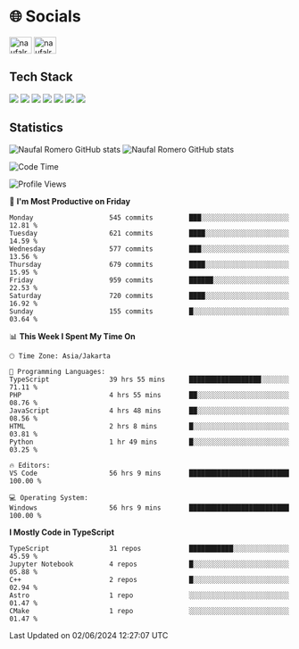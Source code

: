 <h1 align="">🌐 Socials</h1>
<p align="left">
<a href="https://linkedin.com/in/naufal-romero-putra-pratama-9ab816177/" target="blank"><img align="center" src="https://raw.githubusercontent.com/rahuldkjain/github-profile-readme-generator/master/src/images/icons/Social/linked-in-alt.svg" alt="naufalromero" height="30" width="40" /></a>
<a href="https://instagram.com/naufalromero" target="blank"><img align="center" src="https://raw.githubusercontent.com/rahuldkjain/github-profile-readme-generator/master/src/images/icons/Social/instagram.svg" alt="naufalromero" height="30" width="40" /></a>
</p>


<h2 align="">Tech Stack</h2>
<div align="">
  <img src="https://img.shields.io/badge/next.js-000000?style=for-the-badge&logo=nextdotjs&logoColor=white"/>
 <img src="https://img.shields.io/badge/typescript-%23007ACC.svg?style=for-the-badge&logo=typescript&logoColor=white"/>
 <img src="https://img.shields.io/badge/react-%2320232a.svg?style=for-the-badge&logo=react&logoColor=%2361DAFB"/>
 <img src="https://img.shields.io/badge/tailwindcss-%2338B2AC.svg?style=for-the-badge&logo=tailwind-css&logoColor=white"/>
 <img src="https://img.shields.io/badge/Prisma-3982CE?style=for-the-badge&logo=Prisma&logoColor=white"/>
 <img src="https://img.shields.io/badge/javascript-%23323330.svg?style=for-the-badge&logo=javascript&logoColor=%23F7DF1E"/>
 <img src="https://img.shields.io/badge/java-%23ED8B00.svg?style=for-the-badge&logo=openjdk&logoColor=white"/>
</div>


<h2 align="">Statistics</h2>
<div align="">
<img src="https://github-readme-stats-xi-nine-74.vercel.app/api?username=romves&show_icons=true&theme=tokyonight&include_all_commits=true&count_private=true" alt="Naufal Romero GitHub stats"/>
<img src="https://github-readme-stats-xi-nine-74.vercel.app/api/top-langs/?username=romves&theme=tokyonight&hide_border=false&include_all_commits=true&count_private=true&layout=compact" alt="Naufal Romero GitHub stats"/>
</div>

<!--START_SECTION:waka-->
![Code Time](http://img.shields.io/badge/Code%20Time-1%2C210%20hrs%2038%20mins-blue)

![Profile Views](http://img.shields.io/badge/Profile%20Views-0-blue)

📅 **I'm Most Productive on Friday** 

```text
Monday                   545 commits         ███░░░░░░░░░░░░░░░░░░░░░░   12.81 % 
Tuesday                  621 commits         ████░░░░░░░░░░░░░░░░░░░░░   14.59 % 
Wednesday                577 commits         ███░░░░░░░░░░░░░░░░░░░░░░   13.56 % 
Thursday                 679 commits         ████░░░░░░░░░░░░░░░░░░░░░   15.95 % 
Friday                   959 commits         ██████░░░░░░░░░░░░░░░░░░░   22.53 % 
Saturday                 720 commits         ████░░░░░░░░░░░░░░░░░░░░░   16.92 % 
Sunday                   155 commits         █░░░░░░░░░░░░░░░░░░░░░░░░   03.64 % 
```


📊 **This Week I Spent My Time On** 

```text
🕑︎ Time Zone: Asia/Jakarta

💬 Programming Languages: 
TypeScript               39 hrs 55 mins      ██████████████████░░░░░░░   71.11 % 
PHP                      4 hrs 55 mins       ██░░░░░░░░░░░░░░░░░░░░░░░   08.76 % 
JavaScript               4 hrs 48 mins       ██░░░░░░░░░░░░░░░░░░░░░░░   08.56 % 
HTML                     2 hrs 8 mins        █░░░░░░░░░░░░░░░░░░░░░░░░   03.81 % 
Python                   1 hr 49 mins        █░░░░░░░░░░░░░░░░░░░░░░░░   03.25 % 

🔥 Editors: 
VS Code                  56 hrs 9 mins       █████████████████████████   100.00 % 

💻 Operating System: 
Windows                  56 hrs 9 mins       █████████████████████████   100.00 % 
```

**I Mostly Code in TypeScript** 

```text
TypeScript               31 repos            ███████████░░░░░░░░░░░░░░   45.59 % 
Jupyter Notebook         4 repos             █░░░░░░░░░░░░░░░░░░░░░░░░   05.88 % 
C++                      2 repos             █░░░░░░░░░░░░░░░░░░░░░░░░   02.94 % 
Astro                    1 repo              ░░░░░░░░░░░░░░░░░░░░░░░░░   01.47 % 
CMake                    1 repo              ░░░░░░░░░░░░░░░░░░░░░░░░░   01.47 % 
```




 Last Updated on 02/06/2024 12:27:07 UTC
<!--END_SECTION:waka-->

